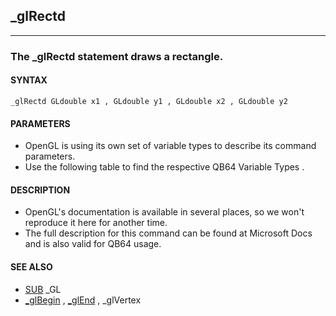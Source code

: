 ## _glRectd
---

### The _glRectd statement draws a rectangle.

#### SYNTAX

`_glRectd GLdouble x1 , GLdouble y1 , GLdouble x2 , GLdouble y2`

#### PARAMETERS
* OpenGL is using its own set of variable types to describe its command parameters.
* Use the following table to find the respective QB64 Variable Types .


#### DESCRIPTION
* OpenGL's documentation is available in several places, so we won't reproduce it here for another time.
* The full description for this command can be found at Microsoft Docs and is also valid for QB64 usage.


#### SEE ALSO
* [SUB](./SUB.md) _GL
* [_glBegin](./_glBegin.md) , [_glEnd](./_glEnd.md) , _glVertex
